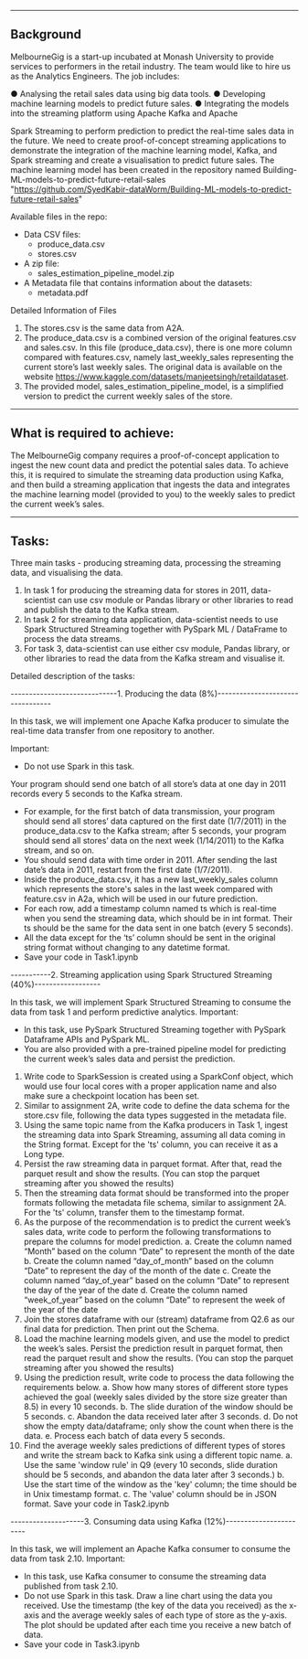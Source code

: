 ------------------------------------------------------------------------------------------
**Background**
-------------------------------------------------------------------------------------------

MelbourneGig is a start-up incubated at Monash University to provide services to performers
in the retail industry. The team would like to hire us as the Analytics Engineers. The job
includes:

● Analysing the retail sales data using big data tools.
● Developing machine learning models to predict future sales.
● Integrating the models into the streaming platform using Apache Kafka and Apache

Spark Streaming to perform prediction to predict the real-time sales data in the
future. We need to create proof-of-concept streaming applications to demonstrate the
integration of the machine learning model, Kafka, and Spark streaming and create a
visualisation to predict future sales. The machine learning model has been created in
the repository named Building-ML-models-to-predict-future-retail-sales
<br>"https://github.com/SyedKabir-dataWorm/Building-ML-models-to-predict-future-retail-sales" </br>

Available files in the repo:
- Data CSV files:
	- produce_data.csv
	- stores.csv
- A zip file:
	- sales_estimation_pipeline_model.zip
- A Metadata file that contains information about the datasets:
	- metadata.pdf

Detailed Information of Files
1. The stores.csv is the same data from A2A.
2. The produce_data.csv is a combined version of the original features.csv and
sales.csv. In this file (produce_data.csv), there is one more column compared with
features.csv, namely last_weekly_sales representing the current store’s last weekly
sales. The original data is available on the website
https://www.kaggle.com/datasets/manjeetsingh/retaildataset.
3. The provided model, sales_estimation_pipeline_model, is a simplified version to
predict the current weekly sales of the store.

-----------------------------------------------------------------------------------------------
**What is required to achieve:**
-----------------------------------------------------------------------------------------------

The MelbourneGig company requires a proof-of-concept application to ingest the new count
data and predict the potential sales data. To achieve this, it is required to simulate the streaming
data production using Kafka, and then build a streaming application that ingests the data and
integrates the machine learning model (provided to you) to the weekly sales to predict the
current week’s sales.

----------------------------------------------------------------------------------------------------
**Tasks:**
----------------------------------------------------------------------------------------------------

Three main tasks - producing streaming data, processing
the streaming data, and visualising the data.
1. In task 1 for producing the streaming data for stores in 2011, data-scientist can use csv module
or Pandas library or other libraries to read and publish the data to the Kafka stream.
2. In task 2 for streaming data application, data-scientist needs to use Spark Structured Streaming
together with PySpark ML / DataFrame to process the data streams.
3. For task 3, data-scientist can use either csv module, Pandas library, or other libraries to read
the data from the Kafka stream and visualise it.

Detailed description of the tasks:

-----------------------------1. Producing the data (8%)---------------------------------

In this task, we will implement one Apache Kafka producer to simulate the real-time data
transfer from one repository to another.

Important:
- Do not use Spark in this task.

Your program should send one batch of all store’s data at one day in 2011 records every 5
seconds to the Kafka stream.
- For example, for the first batch of data transmission, your program should send all
stores’ data captured on the first date (1/7/2011) in the produce_data.csv to the
Kafka stream; after 5 seconds, your program should send all stores’ data on the next
week (1/14/2011) to the Kafka stream, and so on.
- You should send data with time order in 2011. After sending the last date’s data in
2011, restart from the first date (1/7/2011).
- Inside the produce_data.csv, it has a new last_weekly_sales column which
represents the store's sales in the last week compared with feature.csv in A2a,
which will be used in our future prediction.
- For each row, add a timestamp column named ts which is real-time when you send
the streaming data, which should be in int format. Their ts should be the same for the
data sent in one batch (every 5 seconds).
- All the data except for the ‘ts’ column should be sent in the original string format
without changing to any datetime format.
- Save your code in Task1.ipynb

-----------2. Streaming application using Spark Structured Streaming (40%)------------------

In this task, we will implement Spark Structured Streaming to consume the data from task 1
and perform predictive analytics.
Important:
- In this task, use PySpark Structured Streaming together with PySpark
Dataframe APIs and PySpark ML.
- You are also provided with a pre-trained pipeline model for predicting the
current week’s sales data and persist the prediction.
1. Write code to SparkSession is created using a SparkConf object, which would use
four local cores with a proper application name and also make sure a checkpoint
location has been set.
2. Similar to assignment 2A, write code to define the data schema for the store.csv file,
following the data types suggested in the metadata file.
3. Using the same topic name from the Kafka producers in Task 1, ingest the streaming
data into Spark Streaming, assuming all data coming in the String format. Except for
the 'ts' column, you can receive it as a Long type.
4. Persist the raw streaming data in parquet format. After that, read the parquet result
and show the results. (You can stop the parquet streaming after you showed the
results)
5. Then the streaming data format should be transformed into the proper formats
following the metadata file schema, similar to assignment 2A. For the 'ts' column,
transfer them to the timestamp format.
6. As the purpose of the recommendation is to predict the current week’s sales data,
write code to perform the following transformations to prepare the columns for model
prediction.
a. Create the column named “Month” based on the column “Date” to represent
the month of the date
b. Create the column named “day_of_month” based on the column “Date” to
represent the day of the month of the date
c. Create the column named “day_of_year” based on the column “Date” to
represent the day of the year of the date
d. Create the column named “week_of_year” based on the column “Date” to
represent the week of the year of the date
7. Join the stores dataframe with our (stream) dataframe from Q2.6 as our final data for
prediction. Then print out the Schema.
8. Load the machine learning models given, and use the model to predict the week’s
sales. Persist the prediction result in parquet format, then read the parquet result and
show the results. (You can stop the parquet streaming after you showed the results)
9. Using the prediction result, write code to process the data following the requirements
below.
a. Show how many stores of different store types achieved the goal (weekly
sales divided by the store size greater than 8.5) in every 10 seconds.
b. The slide duration of the window should be 5 seconds.
c. Abandon the data received later after 3 seconds.
d. Do not show the empty data/dataframe; only show the count when there is
the data.
e. Process each batch of data every 5 seconds. 
10. Find the average weekly sales predictions of different types of stores and write the
stream back to Kafka sink using a different topic name.
a. Use the same 'window rule' in Q9 (every 10 seconds, slide duration should be
5 seconds, and abandon the data later after 3 seconds.)
b. Use the start time of the window as the 'key' column; the time should be in
Unix timestamp format.
c. The 'value' column should be in JSON format.
Save your code in Task2.ipynb

--------------------3. Consuming data using Kafka (12%)-----------------------

In this task, we will implement an Apache Kafka consumer to consume the data from task
2.10.
Important:
- In this task, use Kafka consumer to consume the streaming data published
from task 2.10.
- Do not use Spark in this task.
Draw a line chart using the data you received. Use the timestamp (the key of the data you
received) as the x-axis and the average weekly sales of each type of store as the y-axis. The
plot should be updated after each time you receive a new batch of data.
- Save your code in Task3.ipynb
